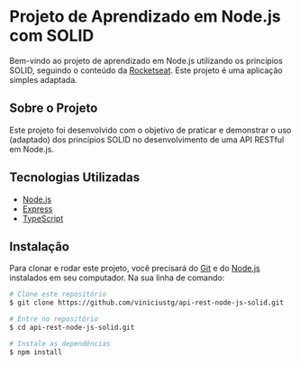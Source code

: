 # Projeto de Aprendizado em Node.js com SOLID

Bem-vindo ao projeto de aprendizado em Node.js utilizando os princípios SOLID, seguindo o conteúdo da [Rocketseat](https://rocketseat.com.br/). Este projeto é uma aplicação simples adaptada.

## Sobre o Projeto

Este projeto foi desenvolvido com o objetivo de praticar e demonstrar o uso (adaptado) dos princípios SOLID no desenvolvimento de uma API RESTful em Node.js.

## Tecnologias Utilizadas

- [Node.js](https://nodejs.org/)
- [Express](https://expressjs.com/)
- [TypeScript](https://www.typescriptlang.org/)

## Instalação

Para clonar e rodar este projeto, você precisará do [Git](https://git-scm.com) e do [Node.js](https://nodejs.org/) instalados em seu computador. Na sua linha de comando:

```bash
# Clone este repositório
$ git clone https://github.com/viniciustg/api-rest-node-js-solid.git

# Entre no repositório
$ cd api-rest-node-js-solid.git

# Instale as dependências
$ npm install
